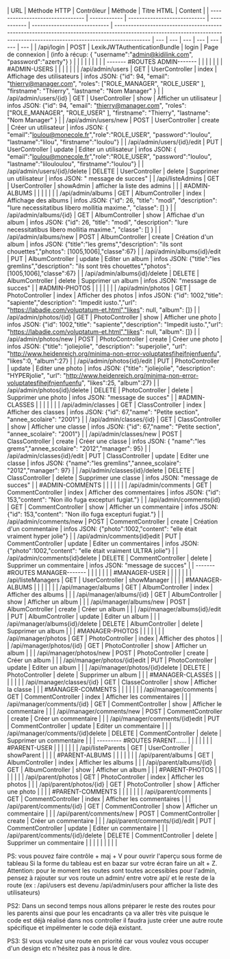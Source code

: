 | URL                              | Méthode HTTP | Contrôleur                   | Méthode     | Titre HTML                   | Content                                                                                                                                                                   |
| -------------------------------- | ------------ | ---------------------------- | ----------- | ---------------------------- | ------------------------------------------------------------------------------------------------------------------------------------------------------------------------- | --- | --- | --- | --- | --- | --- | --- |
| /api/login                       | POST         | LexikJWTAuthenticationBundle | login       | Page de connexion            | (info à récup: { "username":"admin@kidilink.com", "password":"azerty"} )                                                                                                  |
|                                  |              |                              |             |                              |                                                                                                                                                                           |
| ------- #ROUTES ADMIN-------     |              |                              |             |                              |                                                                                                                                                                           |
| #ADMIN-USERS                     |              |                              |             |                              |                                                                                                                                                                           |
| /api/admin/users                 | GET          | UserController               | index       | Affichage des utilisateurs   | infos JSON: {"id": 94, "email": "thierry@manager.com", "roles": ["ROLE_MANAGER", "ROLE_USER" ], "firstname": "Thierry", "lastname": "Nom Manager" }                       |
| /api/admin/users/{id}            | GET          | UserController               | show        | Afficher un utilisateur      | infos JSON: {"id": 94, "email": "thierry@manager.com", "roles": ["ROLE_MANAGER", "ROLE_USER" ], "firstname": "Thierry", "lastname": "Nom Manager" }                       |
| /api/admin/users/new             | POST         | UserController               | create      | Créer un utilisateur         | infos JSON: { "email":"loulou@monecole.fr","role":"ROLE_USER", "password":"loulou", "lastname":"lilou", "firstname":"loulou"}                                             |
| /api/admin/users/{id}/edit       | PUT          | UserController               | update      | Editer un utilisateur        | infos JSON: { "email":"loulou@monecole.fr","role":"ROLE_USER", "password":"loulou", "lastname":"lilouloulou", "firstname":"loulou"}                                       |
| /api/admin/users/{id}/delete     | DELETE       | UserController               | delete      | Supprimer un utilisateur     | infos JSON: " message de succes"                                                                                                                                          |
| /api/listeAdmins                       | GET          | UserController               | showAdmin   | afficher la liste des admins |                                                                                                                                                                           |
| #ADMIN-ALBUMS                    |              |                              |             |                              |                                                                                                                                                                           |
| /api/admin/albums                | GET          | AlbumController              | index       | Affichage des albums         | infos JSON: {"id": 26, "title": "modi", "description": "Iure necessitatibus libero mollitia maxime.", "classe": [] }                                                      |
| /api/admin/albums/{id}           | GET          | AlbumController              | show        | Affichae d'un album          | infos JSON: {"id": 26, "title": "modi", "description": "Iure necessitatibus libero mollitia maxime.", "classe": [] }                                                      |
| /api/admin/albums/new            | POST         | AlbumController              | create      | Création d'un album          | infos JSON: {"title":"les grems","description": "ils sont chouettes","photos": [1005,1006],"classe":67}                                                                   |
| /api/admin/albums{id}/edit       | PUT          | AlbumController              | update      | Editer un album              | infos JSON: {"title":"les gremlins","description": "ils sont très chouettes","photos": [1005,1006],"classe":67}                                                           |
| /api/admin/albums{id}/delete     | DELETE       | AlbumController              | delete      | Supprimer un album           | infos JSON: "message de succes"                                                                                                                                           |
| #ADMIN-PHOTOS                    |              |                              |             |                              |                                                                                                                                                                           |
| /api/admin/photos                | GET          | PhotoController              | index       | Afficher des photos          | infos JSON: {"id": 1002,"title": "sapiente","description": "Impedit iusto.","url": "https://labadie.com/voluptatum-et.html","likes": null, "album": []}                   |
| /api/admin/photos/{id}           | GET          | PhotoController              | show        | Afficher une photo           | infos JSON: {"id": 1002,"title": "sapiente","description": "Impedit iusto.","url": "https://labadie.com/voluptatum-et.html","likes": null, "album": []}                   |
| /api/admin/photos/new            | POST         | PhotoController              | create      | Créer une photo              | infos JSON: {"title": "joliejolie", "description": "superjolie", "url": "http://www.heidenreich.org/minima-non-error-voluptatesfihejfnjenfuenfu", "likes":0, "album":27}  |
| /api/admin/photos{id}/edit       | PUT          | PhotoController              | update      | Editer une photo             | infos JSON: {"title": "joliejolie", "description": "HYPERjolie", "url": "http://www.heidenreich.org/minima-non-error-voluptatesfihejfnjenfuenfu", "likes":25, "album":27} |
| /api/admin/photos{id}/delete     | DELETE       | PhotoController              | delete      | Supprimer une photo          | infos JSON: "message de succes"                                                                                                                                           |
| #ADMIN-CLASSES                   |              |                              |             |                              |                                                                                                                                                                           |
| /api/admin/classes               | GET          | ClassController              | index       | Afficher des classes         | infos JSON: {"id": 67,"name": "Petite section", "annee_scolaire": "2001"}                                                                                                 |
| /api/admin/classes/{id}          | GET          | ClassController              | show        | Afficher une classe          | infos JSON: {"id": 67,"name": "Petite section", "annee_scolaire": "2001"}                                                                                                 |
| /api/admin/classes/new           | POST         | ClassController              | create      | Créer une classe             | infos JSON: { "name":"les grems","annee_scolaire": "2012","manager": 95}                                                                                                  |
| /api/admin/classes{id}/edit      | PUT          | ClassController              | update      | Editer une classe            | infos JSON: {"name":"les gremlins","annee_scolaire": "2012","manager": 97}                                                                                                |
| /api/admin/classes{id}/delete    | DELETE       | ClassController              | delete      | Supprimer une classe         | infos JSON: "message de succes"                                                                                                                                           |
| #ADMIN-COMMENTS                  |              |                              |             |                              |                                                                                                                                                                           |
| /api/admin/comments              | GET          | CommentController            | index       | Afficher des commentaires    | infos JSON: {"id": 153,"content": "Non illo fuga excepturi fugiat."}                                                                                                      |
| /api/admin/comments{id}          | GET          | CommentController            | show        | Afficher un commentaire      | infos JSON: {"id": 153,"content": "Non illo fuga excepturi fugiat."}                                                                                                      |
| /api/admin/comments/new          | POST         | CommentController            | create      | Création d'un commentaire    | infos JSON: {"photo":1002,"content": "elle était vraiment hyper jolie"}                                                                                                   |
| /api/admin/comments{id}edit      | PUT          | CommentController            | update      | Editer un commentaires       | infos JSON: {"photo":1002,"content": "elle était vraiment ULTRA jolie"}                                                                                                   |
| /api/admin/comments{id}delete    | DELETE       | CommentController            | delete      | Supprimer un commentaire     | infos JSON: "message de succes"                                                                                                                                           |
| ------- #ROUTES MANAGER-------   |              |                              |             |                              |                                                                                                                                                                           |
| #MANAGER-USER                    |              |                              |             |                              |                                                                                                                                                                           |
| /api/listeManagers                     | GET          | UserController               | showManager |                              |                                                                                                                                                                           |
| #MANAGER-ALBUMS                  |              |                              |             |                              |                                                                                                                                                                           |
| /api/manager/albums              | GET          | AlbumController              | index       | Afficher des albums          |                                                                                                                                                                           |
| /api/manager/albums/{id}         | GET          | AlbumController              | show        | Afficher un album            |                                                                                                                                                                           |
| /api/manager/albums/new          | POST         | AlbumController              | create      | Créer un album               |                                                                                                                                                                           |
| /api/manager/albums{id}/edit     | PUT          | AlbumController              | update      | Editer un album              |                                                                                                                                                                           |
| /api/manager/albums{id}/delete   | DELETE       | AlbumController              | delete      | Supprimer un album           |                                                                                                                                                                           |
| #MANAGER-PHOTOS                  |              |                              |             |                              |                                                                                                                                                                           |
| /api/manager/photos              | GET          | PhotoController              | index       | Afficher des photos          |                                                                                                                                                                           |
| /api/manager/photos/{id}         | GET          | PhotoController              | show        | Afficher un album            |                                                                                                                                                                           |
| /api/manager/photos/new          | POST         | PhotoController              | create      | Créer un album               |                                                                                                                                                                           |
| /api/manager/photos/{id}edit     | PUT          | PhotoController              | update      | Editer un album              |                                                                                                                                                                           |
| /api/manager/photos/{id}delete   | DELETE       | PhotoController              | delete      | Supprimer un album           |                                                                                                                                                                           |
| #MANAGER-CLASSES                 |              |                              |             |                              |                                                                                                                                                                           |
| /api/manager/classes/{id}        | GET          | ClasseController             | show        | Afficher la classe           |                                                                                                                                                                           |
| #MANAGER-COMMENTS                |              |                              |             |                              |                                                                                                                                                                           |
| /api/manager/comments            | GET          | CommentController            | index       | Afficher les commentaires    |                                                                                                                                                                           |
| /api/manager/comments/{id}       | GET          | CommentController            | show        | Afficher le commentaire      |                                                                                                                                                                           |
| /api/manager/comments/new        | POST         | CommentController            | create      | Créer un commentaire         |                                                                                                                                                                           |
| /api/manager/comments/{id}edit   | PUT          | CommentController            | update      | Editer un commentaire        |                                                                                                                                                                           |
| /api/manager/comments/{id}delete | DELETE       | CommentController            | delete      | Supprimer un commentaire     |                                                                                                                                                                           |
| --------- #ROUTES PARENT......   |              |                              |             |                              |                                                                                                                                                                           |
| #PARENT-USER                     |              |                              |             |                              |                                                                                                                                                                           |
| /api/listeParents                      | GET          | UserController               | showParent  |                              |                                                                                                                                                                           |
| #PARENT-ALBUMS                   |              |                              |             |                              |                                                                                                                                                                           |
| /api/parent/albums               | GET          | AlbumController              | index       | Afficher les albums          |                                                                                                                                                                           |
| /api/parent/albums/{id}          | GET          | AlbumController              | show        | Afficher un album            |                                                                                                                                                                           |
| #PARENT-PHOTOS                   |              |                              |             |                              |                                                                                                                                                                           |
| /api/parent/photos               | GET          | PhotoController              | index       | Afficher les photos          |                                                                                                                                                                           |
| /api/parent/photos/{id}          | GET          | PhotoController              | show        | Afficher une photo           |                                                                                                                                                                           |     |
| #PARENT-COMMENTS                 |              |                              |             |                              |                                                                                                                                                                           |
| /api/parent/comments             | GET          | CommentController            | index       | Afficher les commentaires    |                                                                                                                                                                           |
| /api/parent/comments/{id}        | GET          | CommentController            | show        | Afficher un commentaire      |                                                                                                                                                                           |
| /api/parent/comments/new         | POST         | CommentController            | create      | Créer un commentaire         |                                                                                                                                                                           |
| /api/parent/comments/{id}/edit   | PUT          | CommentController            | update      | Editer un commentaire        |                                                                                                                                                                           |
| /api/parent/comments/{id}/delete | DELETE       | CommentController            | delete      | Supprimer un commentaire     |                                                                                                                                                                           |     |     |     |     |     |     |     |

PS: vous pouvez faire contrôle + maj + V pour ouvrir l'aperçu sous forme de tableau
Si la forme du tableau est en bazar sur votre écran faire un alt + Z.
Attention: pour le moment les routes sont toutes accessibles pour l'admin, pensez à rajouter sur vos route un admin/ entre votre
api/ et le reste de la route (ex : /api/users est devenu /api/admin/users pour afficher la liste des utilisateurs)

PS2: Dans un second temps nous allons préparer le reste des routes pour les parents ainsi que pour les encadrants
ça va aller très vite puisque le code est déjà réalisé dans nos controller il faudra juste créer une autre route spécifique
et impélmenter le code déjà existant.

PS3: SI vous voulez une route en priorité car vous voulez vous occuper d'un design etc n'hésitez pas à nous le dire.

